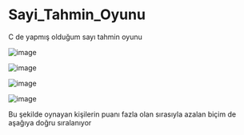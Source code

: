 # Sayi_Tahmin_Oyunu
 C de yapmış olduğum sayı tahmin oyunu
 
 ![image](https://user-images.githubusercontent.com/74864133/163680099-590119e2-8a51-4b7c-9aba-89bcf44bdd1c.png)
 
 ![image](https://user-images.githubusercontent.com/74864133/163680126-d7ab35a7-de29-4372-9bab-d0bf4e72a7a1.png)

![image](https://user-images.githubusercontent.com/74864133/163680137-bf930754-367b-46b5-a535-7090b370e49a.png)

![image](https://user-images.githubusercontent.com/74864133/163680143-cfbe043d-106f-4d3f-a97e-3995c29ed346.png)

Bu şekilde oynayan kişilerin puanı fazla olan sırasıyla azalan biçim de aşağıya doğru sıralanıyor
